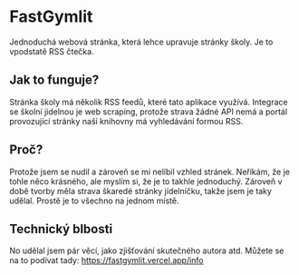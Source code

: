 # FastGymlit
Jednoduchá webová stránka, která lehce upravuje stránky školy. Je to vpodstatě RSS čtečka.

## Jak to funguje?
Stránka školy má několik RSS feedů, které tato aplikace využívá. Integrace se školní jídelnou je web scraping, protože strava žádné API nemá a portál provozující stránky naší knihovny má vyhledávání formou RSS.

## Proč?
Protože jsem se nudil a zároveň se mi nelíbil vzhled stránek. Neříkám, že je tohle něco krásného, ale myslím si, že je to takhle jednoduchý. Zároveň v době tvorby měla strava škaredé stránky jídelníčku, takže jsem je taky udělal. Prostě je to všechno na jednom místě.

## Technický blbosti
No udělal jsem pár věcí, jako zjišťování skutečného autora atd. Můžete se na to podívat tady: https://fastgymlit.vercel.app/info